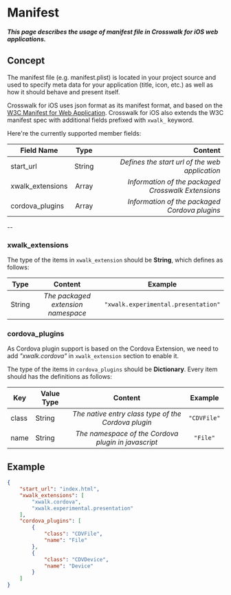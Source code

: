 # Manifest

**_This page describes the usage of manifest file in Crosswalk for iOS web applications._**

## Concept

The manifest file (e.g. manifest.plist) is located in your project source and used to specify meta data for your application (title, icon, etc.) as well as how it should behave and present itself.

Crosswalk for iOS uses json format as its manifest format, and based on the [W3C Manifest for Web Application](http://w3c.github.io/manifest/). Crosswalk for iOS also extends the W3C manifest spec with additional fields prefixed with `xwalk_` keyword.

Here're the currently supported member fields:

  | Field Name | Type | Content |
  | ------------- |:-------------:| -----:|
  | start_url | String | _Defines the start url of the web application_ |
  | xwalk_extensions | Array | _Information of the packaged Crosswalk Extensions_ |
  | cordova_plugins | Array | _Information of the packaged Cordova plugins_ |

--

### xwalk_extensions

The type of the items in `xwalk_extension` should be **String**, which defines as follows:

  | Type | Content | Example |
  | ------------- |:-------------:|:-----:|
  | String | _The packaged extension namespace_ | `"xwalk.experimental.presentation"` |

### cordova_plugins

As Cordova plugin support is based on the Cordova Extension, we need to add *"xwalk.cordova"* in `xwalk_extension` section to enable it.

The type of the items in `cordova_plugins` should be **Dictionary**. Every item should has the definitions as follows:

  | Key | Value Type | Content | Example |
  | ------------- | ------------- |:-------------:|:-----:|
  | class | String | _The native entry class type of the Cordova plugin_ | `"CDVFile"` |
  | name | String | _The namespace of the Cordova plugin in javascript_ | `"File"` |


## Example

```json
{
    "start_url": "index.html",
    "xwalk_extensions": [
        "xwalk.cordova",
        "xwalk.experimental.presentation"
    ],
    "cordova_plugins": [
        {
            "class": "CDVFile",
            "name": "File"
        },
        {
            "class": "CDVDevice",
            "name": "Device"
        }
    ]
}
```

